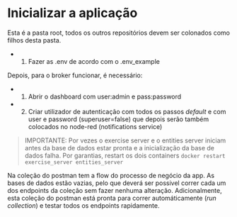 # Inicializar a aplicação

Esta é a pasta root, todos os outros repositórios devem ser colonados como filhos desta pasta.

- 1. Fazer as .env de acordo com o .env_example

Depois, para o broker funcionar, é necessário:
- 1. Abrir o dashboard com user:admin e pass:password
- 2. Criar utilizador de autenticação com todos os passos _default_ e com user e password (superuser=false) que depois serão também colocados no node-red (notifications service)


>IMPORTANTE: Por vezes o exercise server e o entities server iniciam antes da base de dados estar pronta e a inicialização da base de dados falha. Por garantias, restart os dois containers
```docker restart exercise_server entities_server```

Na coleção do postman tem a flow do processo de negócio da app.
As bases de dados estão vazias, pelo que deverá ser possivel correr cada um dos endpoints da coleção sem fazer nenhuma alteração. 
Adicionalmente, esta coleção do postman está pronta para correr automáticamente (_run collection_) e testar todos os endpoints rapidamente.

